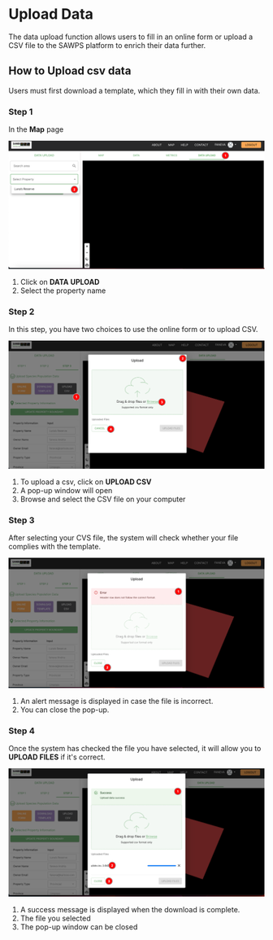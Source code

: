 # Upload Data

The data upload function allows users to fill in an online form or upload a CSV file to the SAWPS platform to enrich 
their data further. 

## How to Upload csv data

Users must first download a template, which they fill in with their own data.

### Step 1

In the **Map** page

![step1](img/upload_step1.png)


1. Click on **DATA UPLOAD**
2. Select the property name


### Step 2

In this step, you have two choices to use the online form or to upload CSV.

![step2](img/upload_data_step2.png)

1. To upload a csv, click on **UPLOAD CSV**
2. A pop-up window will open
3. Browse and select the CSV file on your computer


### Step 3

After selecting your CVS file, the system will check whether your file complies with the template.

![](img/upload_data_step3_error.png)

1. An alert message is displayed in case the file is incorrect.
2. You can close the pop-up.

### Step 4

Once the system has checked the file you have selected, it will allow you to **UPLOAD FILES** if it's correct.

![](img/upload_data_step_final.png)

1. A success message is displayed when the download is complete.
2. The file you selected
3. The pop-up window can be closed

